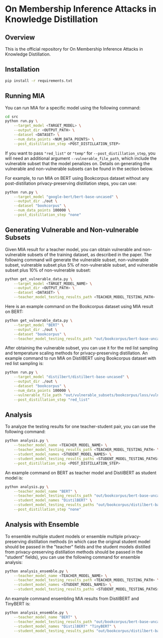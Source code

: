 # On Membership Inference Attacks in Knowledge Distillation

## Overview
This is the official repository for On Membership Inference Attacks in Knowledge Distillation.

## Installation
   ```bash
   pip install -r requirements.txt
   ```

## Running MIA
You can run MIA for a specific model using the following command:

```bash
cd src
python run.py \
    --target_model <TARGET_MODEL> \
    --output_dir <OUTPUT_PATH> \
    --dataset <DATASET> \
    --num_data_points <NUM_DATA_POINTS> \
    --post_distillation_step <POST_DISTILLATION_STEP>
```

If you want to pass `"red_list"` or `"temp"` for `--post_distillation_step`, you will need an additional argument `--vulnerable_file_path`, which include the vulnerable subset that the model penalizes on. Details on generating the vulnerable and non-vulnerable subsets can be found in the section below.

For example, to run MIA on BERT using Bookcorpus dataset without any post-distillation privacy-preserving distillation steps, you can use:
```bash
python run.py \
    --target_model "google-bert/bert-base-uncased" \
    --output_dir ./out \
    --dataset "bookcorpus" \
    --num_data_points 100000 \
    --post_distillation_step "none"
```

## Generating Vulnerable and Non-vulnerable Subsets
Given MIA result for a teacher model, you can obtain vulnerable and non-vulnerable subsets of the training dataset, as described in the paper. The following command will generate the vulnerable subset, non-vulnerable subset, vulnerable subset plus 5% of non-vulnerable subset, and vulnerable subset plus 10% of non-vulnerable subset:
```bash
python get_vulnerable_data.py \
    --target_model <TARGET_MODEL_NAME> \
    --output_dir <OUTPUT_PATH> \
    --dataset <DATASET> \
    --teacher_model_testing_results_path <TEACHER_MODEL_TESTING_PATH>
```

Here is an example command on the Bookcorpus dataset using MIA result on BERT:
```bash
python get_vulnerable_data.py \
    --target_model "BERT" \
    --output_dir ./out \
    --dataset "bookcorpus" \
    --teacher_model_testing_results_path "out/bookcorpus/bert-base-uncased/128/2_shot_128_limit_100000_each.csv"
```

After obtaining the vulnerable subset, you can use it for the red list sampling and temperature scaling methods for privacy-preserving distillation. An example command to run MIA on DistilBERT using Bookcorpus dataset with red list sampling is:
```bash
python run.py \
    --target_model "distilbert/distilbert-base-uncased" \
    --output_dir ./out \
    --dataset "bookcorpus" \
    --num_data_points 100000 \
    --vulnerable_file_path "out/vulnerable_subsets/bookcorpus/loss/vulnerable.txt" \
    --post_distillation_step "red_list"
```

## Analysis
To analyze the testing results for one teacher-student pair, you can use the following command:

```bash
python analysis.py \
    --teacher_model_name <TEACHER_MODEL_NAME> \
    --teacher_model_testing_results_path <TEACHER_MODEL_TESTING_PATH> \
    --student_model_names <STUDENT_MODEL_NAMES> \
    --student_model_testing_results_paths <STUDENT_MODEL_TESTING_PATHS> \
    --post_distillation_step <POST_DISTILLATION_STEP>
```

An example command on BERT as teacher model and DistilBERT as student model is:
```bash
python analysis.py \
    --teacher_model_name "BERT" \
    --teacher_model_testing_results_path "out/bookcorpus/bert-base-uncased/128/2_shot_128_limit_100000_each.csv" \
    --student_model_names "DistilBERT" \
    --student_model_testing_results_paths "out/bookcorpus/distilbert-base-uncased/128/2_shot_128_limit_100000_each.csv" \
    --post_distillation_step "none"
```

## Analysis with Ensemble
To ensemble multiple student models or ensemble multiple privacy-preserving distillation methods (in which case the original student model should be passed in the "teacher" fields and the student models distilled from privacy-preserving distillation methods should be passed in the "student" fields), you can use the following command for ensemble analysis:

```bash
python analysis_ensemble.py \
    --teacher_model_name <TEACHER_MODEL_NAME> \
    --teacher_model_testing_results_path <TEACHER_MODEL_TESTING_PATH> \
    --student_model_names <STUDENT_MODEL_NAMES> \
    --student_model_testing_results_paths <STUDENT_MODEL_TESTING_PATHS>
```

An example command ensembling MIA results from DistilBERT and TinyBERT is:
```bash
python analysis_ensemble.py \
    --teacher_model_name "BERT" \
    --teacher_model_testing_results_path "out/bookcorpus/bert-base-uncased/128/2_shot_128_limit_100000_each.csv" \
    --student_model_names "DistilBERT" "TinyBERT" \
    --student_model_testing_results_paths "out/bookcorpus/distilbert-base-uncased/128/2_shot_128_limit_100000_each.csv" "out/bookcorpus/TinyBERT_General_4L_312D/128/2_shot_128_limit_100000_each.csv"
```